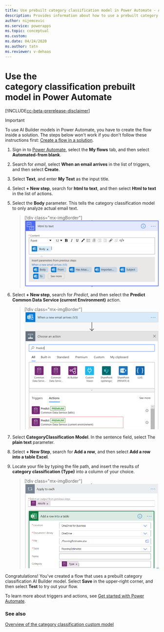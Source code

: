 ```yaml
---
title: Use prebuilt category classification model in Power Automate - AI Builder | Microsoft Docs
description: Provides information about how to use a prebuilt category classification AI Builder model in Power Automate.
author: nijemcevic
ms.service: powerapps
ms.topic: conceptual
ms.custom: 
ms.date: 04/24/2020
ms.author: tatn
ms.reviewer: v-dehaas
---
```


# Use the category classification prebuilt model in Power Automate

[!INCLUDE[cc-beta-prerelease-disclaimer](./includes/cc-beta-prerelease-disclaimer.md)]

> [!IMPORTANT]
 > To use AI Builder models in Power Automate, you have to create the flow inside a solution. The steps below won't work if you don't follow these instructions first: [Create a flow in a solution](/flow/create-flow-solution).

1. Sign in to [Power Automate](https://flow.microsoft.com/), select the **My flows** tab, and then select **Automated-from blank**.

1. Search for *email*, select **When an email arrives** in the list of triggers, and then select **Create**.

1. Select **Text**, and enter **My Text** as the input title.

1. Select **+ New step**, search for **html to text**, and then select **Html to text** in the list of actions.

1. Select the **Body** parameter. This tells the category classification model to only analyze actual email text.

    > [!div class="mx-imgBorder"]
    > ![HTML to text](media/flow-html-text.png "HTML to text")

1. Select **+ New step**, search for *Predict*, and then select the **Predict Common Data Service (current Environment)** action.

    > [!div class="mx-imgBorder"]
    > ![Choose an action](media/flow-choose-action.png "Choose an action")

1. Select **CategoryClassification Model**. In the sentence field, select The **plain text** parameter.

1. Select **+ New Step**, search for **Add a row**, and then select **Add a row into a table Excel**.

1. Locate your file by typing the file path, and insert the results of **category classification (Type)** into a column of your choice.

    > [!div class="mx-imgBorder"]
    > ![Add a row into a table screen](media/flow-add-row.png "Add a row into a table screen")

Congratulations! You've created a flow that uses a prebuilt category classification AI Builder model. Select **Save** in the upper-right corner, and then select **Test** to try out your flow.

To learn more about triggers and actions, see [Get started with Power Automate](/flow/getting-started).

### See also

[Overview of the category classification custom model](text-classification-overview.md)
